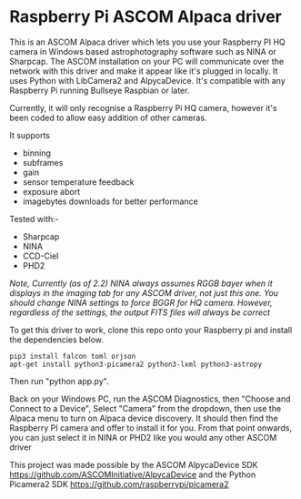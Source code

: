 # Raspberry Pi ASCOM Alpaca driver

This is an ASCOM Alpaca driver which lets you use your Raspberry PI HQ camera in Windows based astrophotography software such as NINA or Sharpcap. The ASCOM installation on your PC will communicate over the network with this driver and make it appear like it's plugged in locally. It uses Python with LibCamera2 and AlpycaDevice. It's compatible with any Raspberry Pi running Bullseye Raspbian or later.

Currently, it will only recognise a Raspberry Pi HQ camera, however it's been coded to allow easy addition of other cameras.

It supports 
* binning
* subframes
* gain
* sensor temperature feedback
* exposure abort
* imagebytes downloads for better performance

Tested with:-
* Sharpcap
* NINA
* CCD-Ciel
* PHD2

*Note, Currently (as of 2.2) NINA always assumes RGGB bayer when it displays in the imaging tab for any ASCOM driver, not just this one. You should change NINA settings to force BGGR for HQ camera. However, regardless of the settings, the output FITS files will always be correct*

To get this driver to work, clone this repo onto your Raspberry pi and install the dependencies below.

```
pip3 install falcon toml orjson
apt-get install python3-picamera2 python3-lxml python3-astropy
```

Then run "python app.py".

Back on your Windows PC, run the ASCOM Diagnostics, then "Choose and Connect to a Device", Select "Camera" from the dropdown, then use the Alpaca menu to turn on Alpaca device discovery. It should then find the Raspberry PI camera and offer to install it for you. From that point onwards, you can just select it in NINA or PHD2 like you would any other ASCOM driver

This project was made possible by the ASCOM AlpycaDevice SDK https://github.com/ASCOMInitiative/AlpycaDevice and the Python Picamera2 SDK https://github.com/raspberrypi/picamera2
